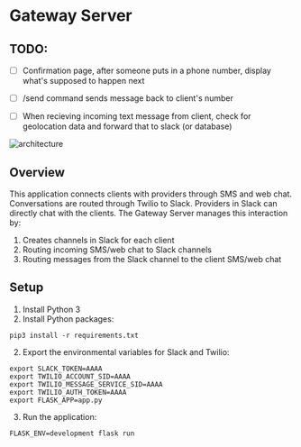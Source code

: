 # Gateway Server

## TODO:
- [ ] Confirmation page, after someone puts in a phone number, display what's supposed to happen next
- [ ] /send command sends message back to client's number
- [ ] When recieving incoming text message from client, check for geolocation data and forward that to slack (or database)


![architecture](../img/reach-arch-gateway-server.png)

## Overview
This application connects clients with providers through SMS and web chat. Conversations are routed through Twilio to Slack. Providers in Slack can directly chat with the clients. The Gateway Server manages this interaction by:

1. Creates channels in Slack for each client
2. Routing incoming SMS/web chat to Slack channels
3. Routing messages from the Slack channel to the client SMS/web chat

## Setup
1. Install Python 3
2. Install Python packages:
```
pip3 install -r requirements.txt
```
2. Export the environmental variables for Slack and Twilio:
```
export SLACK_TOKEN=AAAA
export TWILIO_ACCOUNT_SID=AAAA
export TWILIO_MESSAGE_SERVICE_SID=AAAA
export TWILIO_AUTH_TOKEN=AAAA
export FLASK_APP=app.py
```
3. Run the application:
```
FLASK_ENV=development flask run
```
